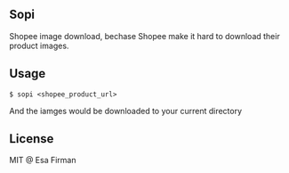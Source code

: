 ## Sopi

Shopee image download, bechase Shopee make it hard to download their product images. 

## Usage

```
$ sopi <shopee_product_url>
``` 

And the iamges would be downloaded to your current directory

## License 

MIT @ Esa Firman